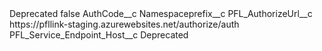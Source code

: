 <?xml version="1.0" encoding="UTF-8"?>
<CustomMetadata xmlns="http://soap.sforce.com/2006/04/metadata" xmlns:xsi="http://www.w3.org/2001/XMLSchema-instance" xmlns:xsd="http://www.w3.org/2001/XMLSchema">
    <label>Deprecated</label>
    <protected>false</protected>
    <values>
        <field>AuthCode__c</field>
        <value xsi:nil="true"/>
    </values>
    <values>
        <field>Namespaceprefix__c</field>
        <value xsi:nil="true"/>
    </values>
    <values>
        <field>PFL_AuthorizeUrl__c</field>
        <value xsi:type="xsd:string">https://pfllink-staging.azurewebsites.net/authorize/auth</value>
    </values>
    <values>
        <field>PFL_Service_Endpoint_Host__c</field>
        <value xsi:type="xsd:string">Deprecated</value>
    </values>
</CustomMetadata>
